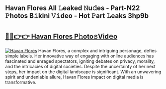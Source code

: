 ## Havan Flores All 𝙻eaked 𝙽u𝚍es - Part-N22 𝙿hotos B𝚒kini 𝚅𝚒deo - Hot 𝙿art 𝙻eaks 3hp9b

# <h2><a href="http://ld1ceq.urlbe.top/?page=Havan+Flores">🔗🔗👉👉 Havan Flores P𝚑oto𝚜Vid𝚎o</a></h2>

[![Havan Flores](https://i.imgur.com/eBuTRDB.gif)](http://ld1ceq.urlbe.top/?page=Havan+Flores)
Havan Flores, a complex and intriguing personage, defies simple labels. Her innovative way of engaging with online audiences has fascinated and enraged spectators, igniting debates on privacy, morality, and the intricacies of digital societies. Despite the uncertainty of her next steps, her impact on the digital landscape is significant. With an unwavering spirit and undeniable allure, Havan Flores impact on digital media is transformative.
